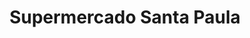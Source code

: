 ---
title: "Supermercado Santa Paula"
url: /caracas/supermercado-santa-paula/
shop: supermercado
---